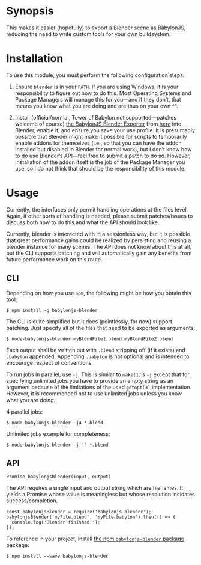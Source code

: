 # Synopsis

This makes it easier (hopefully) to export a Blender scene as
BabylonJS, reducing the need to write custom tools for your own
buildsystem.

# Installation

To use this module, you must perform the following configuration
steps:

1. Ensure `blender` is in your `PATH`. If you are using Windows, it is
   your responsibility to figure out how to do this. Most Operating
   Systems and Package Managers will manage this for you—and if they
   don’t, that means you know what you are doing and are thus on your
   own ^^.

2. Install (official/normal, Tower of Babylon not supported—patches
   welcome of course) [the BabylonJS Blender
   Exporter](https://doc.babylonjs.com/exporters/Installing__the_Babylon_Exporter)
   from
   [here](https://github.com/BabylonJS/Babylon.js/tree/master/Exporters/Blender)
   into Blender, enable it, and ensure you save your use profile. It
   is presumably possible that Blender might make it possible for
   scripts to temporarily enable addons for themselves (i.e., so that
   you can have the addon installed but disabled in Blender for normal
   work), but I don’t know how to do use Blender’s API—feel free to
   submit a patch to do so. However, installation of the addon itself
   is the job of the Package Manager you use, so I do not think that
   should be the responsibility of this module.

# Usage

Currently, the interfaces only permit handling operations at the files
level. Again, if other sorts of handling is needed, please submit
patches/issues to discuss both how to do this and what the API should
look like.

Currently, blender is interacted with in a sessionless way, but it is
possible that great performance gains could be realized by persisting
and reusing a blender instance for many scenes. The API does not know
about this at all, but the CLI supports batching and will
automatically gain any benefits from future performance work on this
route.

## CLI

Depending on how you use `npm`, the following might be how
you obtain this tool:

    $ npm install -g babylonjs-blender

The CLI is quite simplified but it does (pointlessly, for now) support
batching. Just specify all of the files that need to be exported as
arguments:

    $ node-babylonjs-blender myBlendFile1.blend myBlendFile2.blend

Each output shall be written out with `.blend` stripping off (if it
exists) and `.babylon` appended. Appending `.babylon` is not optional
and is intended to encourage respect of conventions.

To run jobs in parallel, use `-j`. This is similar to `make(1)`’s `-j`
except that for specifying unlimited jobs you have to provide an empty
string as an argument because of the limitations of the used
`getopt(3)` implementation. However, it is recommended not to use
unlimited jobs unless you know what you are doing.

4 parallel jobs:

    $ node-babylonjs-blender -j4 *.blend

Unlimited jobs example for completeness:

    $ node-babylonjs-blender -j '' *.blend

## API

    Promise babylonjsBlender(input, output)

The API requires a single input and output string which are
filenames. It yields a Promise whose value is meaningless but whose
resolution incidates success/completion.

    const babylonjsBlender = require('babylonjs-blender');
    babylonjsBlender('myFile.blend', 'myFile.babylon').then(() => {
      console.log('Blender finished.');
    });

To reference in your project, install [the npm `babylonjs-blender`
package](https://www.npmjs.com/package/babylonjs-blender) package:

    $ npm install --save babylonjs-blender
